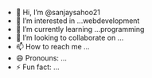 - 👋 Hi, I’m @sanjaysahoo21
- 👀 I’m interested in ...webdevelopment
- 🌱 I’m currently learning ...programming
- 💞️ I’m looking to collaborate on ...
- 📫 How to reach me ...
- 😄 Pronouns: ...
- ⚡ Fun fact: ...

<!---
sanjaysahoo21/sanjaysahoo21 is a ✨ special ✨ repository because its `README.md` (this file) appears on your GitHub profile.
You can click the Preview link to take a look at your changes.
--->
